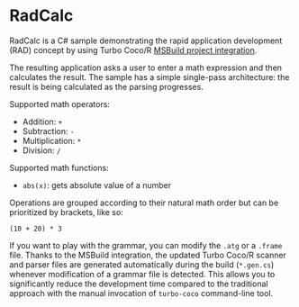 # RadCalc

RadCalc is a C# sample demonstrating the rapid application development (RAD) concept by using Turbo Coco/R [MSBuild project integration](https://github.com/gapotchenko/Turbo-CocoR/tree/main/Source/Integration/MSBuild).

The resulting application asks a user to enter a math expression and then calculates the result.
The sample has a simple single-pass architecture: the result is being calculated as the parsing progresses.

Supported math operators:

- Addition: `+`
- Subtraction: `-`
- Multiplication: `*`
- Division: `/`

Supported math functions:

- `abs(x)`: gets absolute value of a number

Operations are grouped according to their natural math order but can be prioritized by brackets, like so:

```
(10 + 20) * 3
```

If you want to play with the grammar, you can modify the `.atg` or a `.frame` file.
Thanks to the MSBuild integration, the updated Turbo Coco/R scanner and parser files are generated automatically during the build (`*.gen.cs`) whenever modification of a grammar file is detected. This allows you to significantly reduce the development time compared to the traditional approach with the manual invocation of `turbo-coco` command-line tool.
